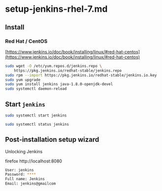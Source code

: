 # setup-jenkins-rhel-7.md

## Install

### Red Hat / CentOS

[https://www.jenkins.io/doc/book/installing/linux/#red-hat-centos](https://www.jenkins.io/doc/book/installing/linux/#red-hat-centos)

```sh
sudo wget -O /etc/yum.repos.d/jenkins.repo \
    https://pkg.jenkins.io/redhat-stable/jenkins.repo
sudo rpm --import https://pkg.jenkins.io/redhat-stable/jenkins.io.key
sudo yum upgrade
sudo yum install jenkins java-1.8.0-openjdk-devel
sudo systemctl daemon-reload
```

## Start `jenkins`

```sh
sudo systemctl start jenkins

sudo systemctl status jenkins
```

## Post-installation setup wizard

Unlocking Jenkins

firefox http://localhost:8080

```sh
User: jenkins
Password: ****
Full name: Jenkins
Email: jenkins@gmailcom
```
